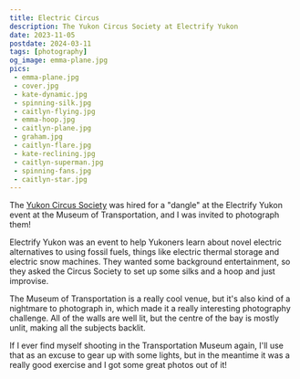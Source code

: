 ```yaml
---
title: Electric Circus
description: The Yukon Circus Society at Electrify Yukon
date: 2023-11-05
postdate: 2024-03-11
tags: [photography]
og_image: emma-plane.jpg
pics:
 - emma-plane.jpg
 - cover.jpg
 - kate-dynamic.jpg
 - spinning-silk.jpg
 - caitlyn-flying.jpg
 - emma-hoop.jpg
 - caitlyn-plane.jpg
 - graham.jpg
 - caitlyn-flare.jpg
 - kate-reclining.jpg
 - caitlyn-superman.jpg
 - spinning-fans.jpg
 - caitlyn-star.jpg
---
```

The [Yukon Circus Society](https://www.facebook.com/YukonCircusSociety/) was hired for a "dangle" at the Electrify Yukon event at the Museum of Transportation, and I was invited to photograph them!

Electrify Yukon was an event to help Yukoners learn about novel electric alternatives to using fossil fuels, things like electric thermal storage and electric snow machines. They wanted some background entertainment, so they asked the Circus Society to set up some silks and a hoop and just improvise.

The Museum of Transportation is a really cool venue, but it's also kind of a nightmare to photograph in, which made it a really interesting photography challenge. All of the walls are well lit, but the centre of the bay is mostly unlit, making all the subjects backlit.

If I ever find myself shooting in the Transportation Museum again, I'll use that as an excuse to gear up with some lights, but in the meantime it was a really good exercise and I got some great photos out of it!
